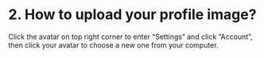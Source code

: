# 2. How to upload your profile image?
Click the avatar on top right corner to enter “Settings” and click “Account”, then click your avatar to choose a new one from your computer.
